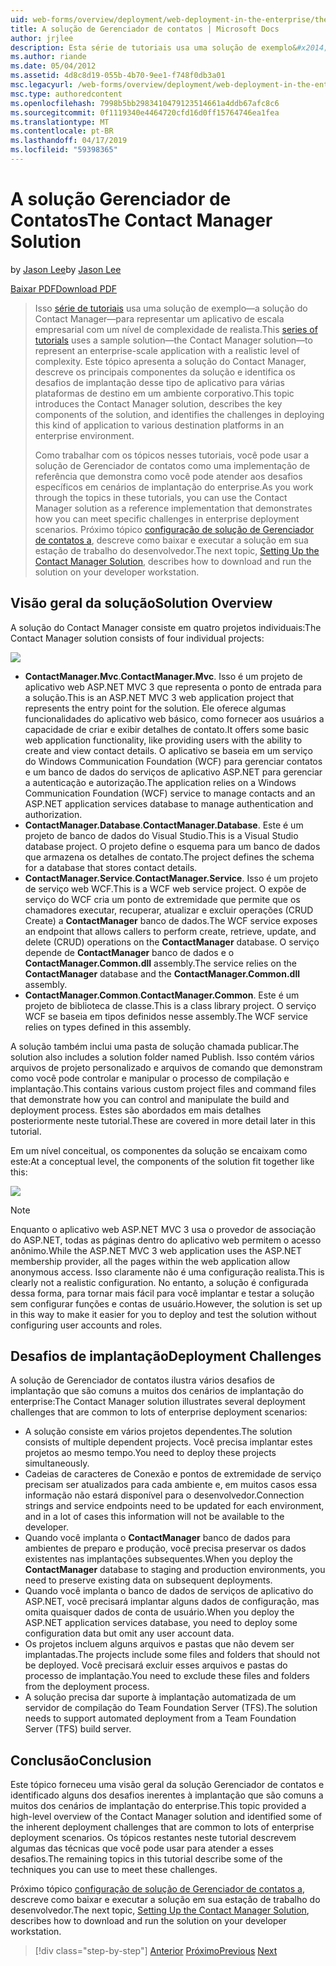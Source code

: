 ```yaml
---
uid: web-forms/overview/deployment/web-deployment-in-the-enterprise/the-contact-manager-solution
title: A solução de Gerenciador de contatos | Microsoft Docs
author: jrjlee
description: Esta série de tutoriais usa uma solução de exemplo&#x2014;a solução do Contact Manager&#x2014;para representar um aplicativo de escala empresarial com uma leve realista...
ms.author: riande
ms.date: 05/04/2012
ms.assetid: 4d8c8d19-055b-4b70-9ee1-f748f0db3a01
msc.legacyurl: /web-forms/overview/deployment/web-deployment-in-the-enterprise/the-contact-manager-solution
msc.type: authoredcontent
ms.openlocfilehash: 7998b5bb2983410479123514661a4ddb67afc8c6
ms.sourcegitcommit: 0f1119340e4464720cfd16d0ff15764746ea1fea
ms.translationtype: MT
ms.contentlocale: pt-BR
ms.lasthandoff: 04/17/2019
ms.locfileid: "59398365"
---
```

# <a name="the-contact-manager-solution"></a><span data-ttu-id="70d76-103">A solução Gerenciador de Contatos</span><span class="sxs-lookup"><span data-stu-id="70d76-103">The Contact Manager Solution</span></span>

<span data-ttu-id="70d76-104">by [Jason Lee](https://github.com/jrjlee)</span><span class="sxs-lookup"><span data-stu-id="70d76-104">by [Jason Lee](https://github.com/jrjlee)</span></span>

[<span data-ttu-id="70d76-105">Baixar PDF</span><span class="sxs-lookup"><span data-stu-id="70d76-105">Download PDF</span></span>](https://msdnshared.blob.core.windows.net/media/MSDNBlogsFS/prod.evol.blogs.msdn.com/CommunityServer.Blogs.Components.WeblogFiles/00/00/00/63/56/8130.DeployingWebAppsInEnterpriseScenarios.pdf)

> <span data-ttu-id="70d76-106">Isso [série de tutoriais](web-deployment-in-the-enterprise.md) usa uma solução de exemplo&#x2014;a solução do Contact Manager&#x2014;para representar um aplicativo de escala empresarial com um nível de complexidade de realista.</span><span class="sxs-lookup"><span data-stu-id="70d76-106">This [series of tutorials](web-deployment-in-the-enterprise.md) uses a sample solution&#x2014;the Contact Manager solution&#x2014;to represent an enterprise-scale application with a realistic level of complexity.</span></span> <span data-ttu-id="70d76-107">Este tópico apresenta a solução do Contact Manager, descreve os principais componentes da solução e identifica os desafios de implantação desse tipo de aplicativo para várias plataformas de destino em um ambiente corporativo.</span><span class="sxs-lookup"><span data-stu-id="70d76-107">This topic introduces the Contact Manager solution, describes the key components of the solution, and identifies the challenges in deploying this kind of application to various destination platforms in an enterprise environment.</span></span>
> 
> <span data-ttu-id="70d76-108">Como trabalhar com os tópicos nesses tutoriais, você pode usar a solução de Gerenciador de contatos como uma implementação de referência que demonstra como você pode atender aos desafios específicos em cenários de implantação do enterprise.</span><span class="sxs-lookup"><span data-stu-id="70d76-108">As you work through the topics in these tutorials, you can use the Contact Manager solution as a reference implementation that demonstrates how you can meet specific challenges in enterprise deployment scenarios.</span></span> <span data-ttu-id="70d76-109">Próximo tópico [configuração de solução de Gerenciador de contatos a](setting-up-the-contact-manager-solution.md), descreve como baixar e executar a solução em sua estação de trabalho do desenvolvedor.</span><span class="sxs-lookup"><span data-stu-id="70d76-109">The next topic, [Setting Up the Contact Manager Solution](setting-up-the-contact-manager-solution.md), describes how to download and run the solution on your developer workstation.</span></span>


## <a name="solution-overview"></a><span data-ttu-id="70d76-110">Visão geral da solução</span><span class="sxs-lookup"><span data-stu-id="70d76-110">Solution Overview</span></span>

<span data-ttu-id="70d76-111">A solução do Contact Manager consiste em quatro projetos individuais:</span><span class="sxs-lookup"><span data-stu-id="70d76-111">The Contact Manager solution consists of four individual projects:</span></span>

![](the-contact-manager-solution/_static/image1.png)

- <span data-ttu-id="70d76-112">**ContactManager.Mvc**.</span><span class="sxs-lookup"><span data-stu-id="70d76-112">**ContactManager.Mvc**.</span></span> <span data-ttu-id="70d76-113">Isso é um projeto de aplicativo web ASP.NET MVC 3 que representa o ponto de entrada para a solução.</span><span class="sxs-lookup"><span data-stu-id="70d76-113">This is an ASP.NET MVC 3 web application project that represents the entry point for the solution.</span></span> <span data-ttu-id="70d76-114">Ele oferece algumas funcionalidades do aplicativo web básico, como fornecer aos usuários a capacidade de criar e exibir detalhes de contato.</span><span class="sxs-lookup"><span data-stu-id="70d76-114">It offers some basic web application functionality, like providing users with the ability to create and view contact details.</span></span> <span data-ttu-id="70d76-115">O aplicativo se baseia em um serviço do Windows Communication Foundation (WCF) para gerenciar contatos e um banco de dados do serviços de aplicativo ASP.NET para gerenciar a autenticação e autorização.</span><span class="sxs-lookup"><span data-stu-id="70d76-115">The application relies on a Windows Communication Foundation (WCF) service to manage contacts and an ASP.NET application services database to manage authentication and authorization.</span></span>
- <span data-ttu-id="70d76-116">**ContactManager.Database**.</span><span class="sxs-lookup"><span data-stu-id="70d76-116">**ContactManager.Database**.</span></span> <span data-ttu-id="70d76-117">Este é um projeto de banco de dados do Visual Studio.</span><span class="sxs-lookup"><span data-stu-id="70d76-117">This is a Visual Studio database project.</span></span> <span data-ttu-id="70d76-118">O projeto define o esquema para um banco de dados que armazena os detalhes de contato.</span><span class="sxs-lookup"><span data-stu-id="70d76-118">The project defines the schema for a database that stores contact details.</span></span>
- <span data-ttu-id="70d76-119">**ContactManager.Service**.</span><span class="sxs-lookup"><span data-stu-id="70d76-119">**ContactManager.Service**.</span></span> <span data-ttu-id="70d76-120">Isso é um projeto de serviço web WCF.</span><span class="sxs-lookup"><span data-stu-id="70d76-120">This is a WCF web service project.</span></span> <span data-ttu-id="70d76-121">O expõe de serviço do WCF cria um ponto de extremidade que permite que os chamadores executar, recuperar, atualizar e excluir operações (CRUD Create) a **ContactManager** banco de dados.</span><span class="sxs-lookup"><span data-stu-id="70d76-121">The WCF service exposes an endpoint that allows callers to perform create, retrieve, update, and delete (CRUD) operations on the **ContactManager** database.</span></span> <span data-ttu-id="70d76-122">O serviço depende de **ContactManager** banco de dados e o **ContactManager.Common.dll** assembly.</span><span class="sxs-lookup"><span data-stu-id="70d76-122">The service relies on the **ContactManager** database and the **ContactManager.Common.dll** assembly.</span></span>
- <span data-ttu-id="70d76-123">**ContactManager.Common**.</span><span class="sxs-lookup"><span data-stu-id="70d76-123">**ContactManager.Common**.</span></span> <span data-ttu-id="70d76-124">Este é um projeto de biblioteca de classe.</span><span class="sxs-lookup"><span data-stu-id="70d76-124">This is a class library project.</span></span> <span data-ttu-id="70d76-125">O serviço WCF se baseia em tipos definidos nesse assembly.</span><span class="sxs-lookup"><span data-stu-id="70d76-125">The WCF service relies on types defined in this assembly.</span></span>

<span data-ttu-id="70d76-126">A solução também inclui uma pasta de solução chamada publicar.</span><span class="sxs-lookup"><span data-stu-id="70d76-126">The solution also includes a solution folder named Publish.</span></span> <span data-ttu-id="70d76-127">Isso contém vários arquivos de projeto personalizado e arquivos de comando que demonstram como você pode controlar e manipular o processo de compilação e implantação.</span><span class="sxs-lookup"><span data-stu-id="70d76-127">This contains various custom project files and command files that demonstrate how you can control and manipulate the build and deployment process.</span></span> <span data-ttu-id="70d76-128">Estes são abordados em mais detalhes posteriormente neste tutorial.</span><span class="sxs-lookup"><span data-stu-id="70d76-128">These are covered in more detail later in this tutorial.</span></span>

<span data-ttu-id="70d76-129">Em um nível conceitual, os componentes da solução se encaixam como este:</span><span class="sxs-lookup"><span data-stu-id="70d76-129">At a conceptual level, the components of the solution fit together like this:</span></span>

![](the-contact-manager-solution/_static/image2.png)

> [!NOTE]
> <span data-ttu-id="70d76-130">Enquanto o aplicativo web ASP.NET MVC 3 usa o provedor de associação do ASP.NET, todas as páginas dentro do aplicativo web permitem o acesso anônimo.</span><span class="sxs-lookup"><span data-stu-id="70d76-130">While the ASP.NET MVC 3 web application uses the ASP.NET membership provider, all the pages within the web application allow anonymous access.</span></span> <span data-ttu-id="70d76-131">Isso claramente não é uma configuração realista.</span><span class="sxs-lookup"><span data-stu-id="70d76-131">This is clearly not a realistic configuration.</span></span> <span data-ttu-id="70d76-132">No entanto, a solução é configurada dessa forma, para tornar mais fácil para você implantar e testar a solução sem configurar funções e contas de usuário.</span><span class="sxs-lookup"><span data-stu-id="70d76-132">However, the solution is set up in this way to make it easier for you to deploy and test the solution without configuring user accounts and roles.</span></span>


## <a name="deployment-challenges"></a><span data-ttu-id="70d76-133">Desafios de implantação</span><span class="sxs-lookup"><span data-stu-id="70d76-133">Deployment Challenges</span></span>

<span data-ttu-id="70d76-134">A solução de Gerenciador de contatos ilustra vários desafios de implantação que são comuns a muitos dos cenários de implantação do enterprise:</span><span class="sxs-lookup"><span data-stu-id="70d76-134">The Contact Manager solution illustrates several deployment challenges that are common to lots of enterprise deployment scenarios:</span></span>

- <span data-ttu-id="70d76-135">A solução consiste em vários projetos dependentes.</span><span class="sxs-lookup"><span data-stu-id="70d76-135">The solution consists of multiple dependent projects.</span></span> <span data-ttu-id="70d76-136">Você precisa implantar estes projetos ao mesmo tempo.</span><span class="sxs-lookup"><span data-stu-id="70d76-136">You need to deploy these projects simultaneously.</span></span>
- <span data-ttu-id="70d76-137">Cadeias de caracteres de Conexão e pontos de extremidade de serviço precisam ser atualizados para cada ambiente e, em muitos casos essa informação não estará disponível para o desenvolvedor.</span><span class="sxs-lookup"><span data-stu-id="70d76-137">Connection strings and service endpoints need to be updated for each environment, and in a lot of cases this information will not be available to the developer.</span></span>
- <span data-ttu-id="70d76-138">Quando você implanta o **ContactManager** banco de dados para ambientes de preparo e produção, você precisa preservar os dados existentes nas implantações subsequentes.</span><span class="sxs-lookup"><span data-stu-id="70d76-138">When you deploy the **ContactManager** database to staging and production environments, you need to preserve existing data on subsequent deployments.</span></span>
- <span data-ttu-id="70d76-139">Quando você implanta o banco de dados de serviços de aplicativo do ASP.NET, você precisará implantar alguns dados de configuração, mas omita quaisquer dados de conta de usuário.</span><span class="sxs-lookup"><span data-stu-id="70d76-139">When you deploy the ASP.NET application services database, you need to deploy some configuration data but omit any user account data.</span></span>
- <span data-ttu-id="70d76-140">Os projetos incluem alguns arquivos e pastas que não devem ser implantadas.</span><span class="sxs-lookup"><span data-stu-id="70d76-140">The projects include some files and folders that should not be deployed.</span></span> <span data-ttu-id="70d76-141">Você precisará excluir esses arquivos e pastas do processo de implantação.</span><span class="sxs-lookup"><span data-stu-id="70d76-141">You need to exclude these files and folders from the deployment process.</span></span>
- <span data-ttu-id="70d76-142">A solução precisa dar suporte à implantação automatizada de um servidor de compilação do Team Foundation Server (TFS).</span><span class="sxs-lookup"><span data-stu-id="70d76-142">The solution needs to support automated deployment from a Team Foundation Server (TFS) build server.</span></span>

## <a name="conclusion"></a><span data-ttu-id="70d76-143">Conclusão</span><span class="sxs-lookup"><span data-stu-id="70d76-143">Conclusion</span></span>

<span data-ttu-id="70d76-144">Este tópico forneceu uma visão geral da solução Gerenciador de contatos e identificado alguns dos desafios inerentes à implantação que são comuns a muitos dos cenários de implantação do enterprise.</span><span class="sxs-lookup"><span data-stu-id="70d76-144">This topic provided a high-level overview of the Contact Manager solution and identified some of the inherent deployment challenges that are common to lots of enterprise deployment scenarios.</span></span> <span data-ttu-id="70d76-145">Os tópicos restantes neste tutorial descrevem algumas das técnicas que você pode usar para atender a esses desafios.</span><span class="sxs-lookup"><span data-stu-id="70d76-145">The remaining topics in this tutorial describe some of the techniques you can use to meet these challenges.</span></span>

<span data-ttu-id="70d76-146">Próximo tópico [configuração de solução de Gerenciador de contatos a](setting-up-the-contact-manager-solution.md), descreve como baixar e executar a solução em sua estação de trabalho do desenvolvedor.</span><span class="sxs-lookup"><span data-stu-id="70d76-146">The next topic, [Setting Up the Contact Manager Solution](setting-up-the-contact-manager-solution.md), describes how to download and run the solution on your developer workstation.</span></span>

> [!div class="step-by-step"]
> <span data-ttu-id="70d76-147">[Anterior](web-deployment-in-the-enterprise.md)
> [Próximo](setting-up-the-contact-manager-solution.md)</span><span class="sxs-lookup"><span data-stu-id="70d76-147">[Previous](web-deployment-in-the-enterprise.md)
[Next](setting-up-the-contact-manager-solution.md)</span></span>

